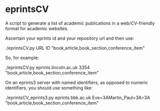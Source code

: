 eprintsCV
=========

A script to generate a list of academic publications in a web/CV-friendly format for academic websites.

Ascertain your eprints id and your repository url and then use:

./eprintsCV.py URL ID "book,article,book_section,conference_item"

So, for example:

./eprintsCV.py eprints.lincoln.ac.uk 3354 "book,article,book_section,conference_item"

On an eprints3 server with named identifiers, as opposed to numeric identifiers, you should use something like:

./eprintsCV_eprints3.py eprints.bbk.ac.uk Eve=3AMartin_Paul=3A=3A "book,article,book_section,conference_item"

